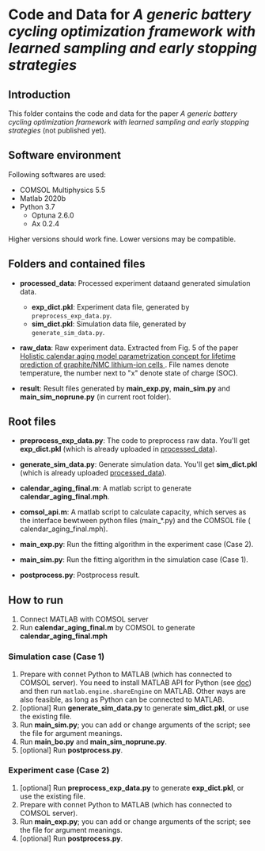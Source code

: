 # Code and Data for _A generic battery cycling optimization framework with learned sampling and early stopping strategies_

## Introduction

This folder contains the code and data for the paper _A generic battery cycling optimization framework with learned sampling and early stopping strategies_ (not published yet).

## Software environment

Following softwares are used:

* COMSOL Multiphysics 5.5
* Matlab 2020b
* Python 3.7
    * Optuna 2.6.0
    * Ax 0.2.4

Higher versions should work fine. Lower versions may be compatible.

## Folders and contained files
* **processed_data**: Processed experiment dataand generated simulation data. 
    * **exp_dict.pkl**: Experiment data file, generated by `preprocess_exp_data.py`.
    * **sim_dict.pkl**: Simulation data file, generated by `generate_sim_data.py`.
* **raw_data**: Raw experiment data. Extracted from Fig. 5 of the paper [Holistic calendar aging model parametrization concept for lifetime prediction of graphite/NMC lithium-ion cells
](https://www.sciencedirect.com/science/article/pii/S2352152X19312009). File names denote temperature, the number next to "x" denote state of charge (SOC).

* **result**: Result files generated by **main_exp.py**, **main_sim.py** and **main_sim_noprune.py** (in current root folder).

## Root files

* **preprocess_exp_data.py**: The code to preprocess raw data. You'll get **exp_dict.pkl** (which is already uploaded in [processed_data](./processed_data)).

* **generate_sim_data.py**: Generate simulation data. You'll get **sim_dict.pkl** (which is already uploaded [processed_data](./processed_data)).



* **calendar_aging_final.m**: A matlab script to generate **calendar_aging_final.mph**.

* **comsol_api.m**: A matlab script to calculate capacity, which serves as the interface bewtween python files (main_*.py) and the COMSOL file (
  calendar_aging_final.mph).

* **main_exp.py**: Run the fitting algorithm in the experiment case (Case 2).

* **main_sim.py**: Run the fitting algorithm in the simulation case (Case 1).

* **postprocess.py**: Postprocess result.

## How to run

1. Connect MATLAB with COMSOL server
2. Run **calendar_aging_final.m** by COMSOL to generate **calendar_aging_final.mph**

### Simulation case (Case 1)

1. Prepare with connet Python to MATLAB (which has connected to COMSOL server). You need to install MATLAB API for Python (see [doc](https://www.mathworks.com/help/matlab/matlab_external/install-the-matlab-engine-for-python.html)) and then
   run `matlab.engine.shareEngine` on MATLAB. Other ways are also feasible, as long as Python can be connected to MATLAB.
2. [optional] Run **generate_sim_data.py** to generate **sim_dict.pkl**, or use the existing file.
3. Run **main_sim.py**; you can add or change arguments of the script; see the file for argument meanings.
3. Run **main_bo.py** and **main_sim_noprune.py**.
4. [optional] Run **postprocess.py**. 

### Experiment case (Case 2)

1. [optional] Run **preprocess_exp_data.py** to generate **exp_dict.pkl**, or use the existing file.
2. Prepare with connet Python to MATLAB (which has connected to COMSOL server). 
3. Run **main_exp.py**; you can add or change arguments of the script; see the file for argument meanings.
4. [optional] Run **postprocess.py**.